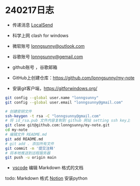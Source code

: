 # 240217日志

- 传递消息
 [LocalSend](https://localsend.org/#/)

- 科学上网 clash for windows
- 微软账号 lonngsunny@outlook.com
- 谷歌账号 lonngsunny@gemail.com
- github账号 ，谷歌邮箱
- GitHub上创建仓库：https://github.com/lonngsunny/my-note
- 安装git客户端，https://gitforwindows.org/
```bash
git config --global user.name "lonngsunny"
git config --global user.email "lonngsunny@gmail.com"
```
```bash
# 创建密钥文件
ssh-keygen -t rsa -C "lonngsunny@gmail.com"
# 将 id_rsa.pub 文件内容复制到 github 网站 setting ssh key上
git clone git@github.com:lonngsunny/my-note.git
cd my-note
# 编辑文件 README.md
git add README.md
# git add . 添加所有文件
git commit -m '提交注释'
# 将本地推送到远程服务器
git push -u origin main
```

- [vscode](https://code.visualstudio.com/) 编辑 Markdown 格式的文档

todo:
Markdown 格式
[Notion](https://www.notion.so/)
安装python
